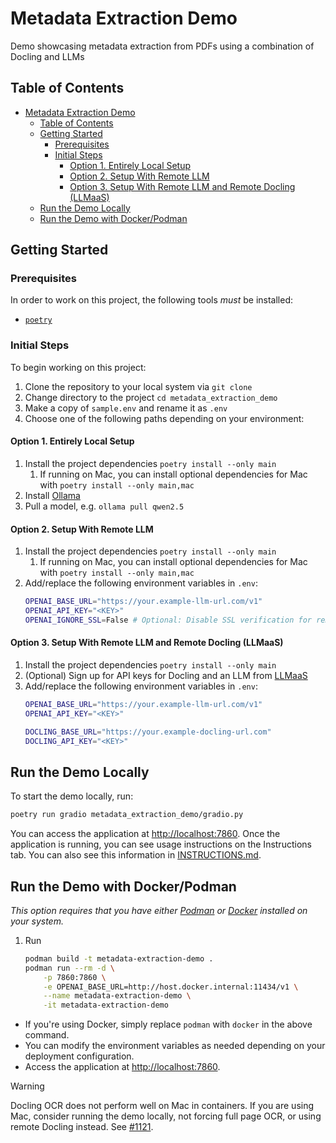 # Metadata Extraction Demo

Demo showcasing metadata extraction from PDFs using a combination of Docling and LLMs

## Table of Contents

- [Metadata Extraction Demo](#metadata-extraction-demo)
  - [Table of Contents](#table-of-contents)
  - [Getting Started](#getting-started)
    - [Prerequisites](#prerequisites)
    - [Initial Steps](#initial-steps)
      - [Option 1. Entirely Local Setup](#option-1-entirely-local-setup)
      - [Option 2. Setup With Remote LLM](#option-2-setup-with-remote-llm)
      - [Option 3. Setup With Remote LLM and Remote Docling (LLMaaS)](#option-3-setup-with-remote-llm-and-remote-docling-llmaas)
  - [Run the Demo Locally](#run-the-demo-locally)
  - [Run the Demo with Docker/Podman](#run-the-demo-with-dockerpodman)


## Getting Started

### Prerequisites

In order to work on this project, the following tools *must* be installed:

- [`poetry`](https://python-poetry.org/)

### Initial Steps
To begin working on this project:

1. Clone the repository to your local system via `git clone`
2. Change directory to the project `cd metadata_extraction_demo`
3. Make a copy of `sample.env` and rename it as `.env`
4. Choose one of the following paths depending on your environment:

#### Option 1. Entirely Local Setup

1. Install the project dependencies `poetry install --only main`
   1. If running on Mac, you can install optional dependencies for Mac with `poetry install --only main,mac`
2. Install [Ollama](https://ollama.com/)
3. Pull a model, e.g. `ollama pull qwen2.5`

#### Option 2. Setup With Remote LLM

1. Install the project dependencies `poetry install --only main`
   1. If running on Mac, you can install optional dependencies for Mac with `poetry install --only main,mac`
2. Add/replace the following environment variables in `.env`:
    ```bash
    OPENAI_BASE_URL="https://your.example-llm-url.com/v1"
    OPENAI_API_KEY="<KEY>"
    OPENAI_IGNORE_SSL=False # Optional: Disable SSL verification for remote server
    ```

#### Option 3. Setup With Remote LLM and Remote Docling (LLMaaS)

1. Install the project dependencies `poetry install --only main`
2. (Optional) Sign up for API keys for Docling and an LLM from [LLMaaS](https://maas.apps.prod.rhoai.rh-aiservices-bu.com/)
3. Add/replace the following environment variables in `.env`:
    ```bash
    OPENAI_BASE_URL="https://your.example-llm-url.com/v1"
    OPENAI_API_KEY="<KEY>"

    DOCLING_BASE_URL="https://your.example-docling-url.com"
    DOCLING_API_KEY="<KEY>"
    ```

## Run the Demo Locally

To start the demo locally, run:
```sh
poetry run gradio metadata_extraction_demo/gradio.py
```

You can access the application at [http://localhost:7860](http://localhost:7860).
Once the application is running, you can see usage instructions on the Instructions tab.
You can also see this information in [INSTRUCTIONS.md](./INSTRUCTIONS.md).

## Run the Demo with Docker/Podman
_This option requires that you have either [Podman](https://podman.io/) or [Docker](https://www.docker.com/) installed on your system._

1. Run
    ```bash
    podman build -t metadata-extraction-demo .
    podman run --rm -d \
        -p 7860:7860 \
        -e OPENAI_BASE_URL=http://host.docker.internal:11434/v1 \
        --name metadata-extraction-demo \
        -it metadata-extraction-demo
    ```
  - If you're using Docker, simply replace `podman` with `docker` in the above command.
  - You can modify the environment variables as needed depending on your deployment configuration.
  - Access the application at [http://localhost:7860](http://localhost:7860).

> [!WARNING]  
> Docling OCR does not perform well on Mac in containers. If you are using Mac, consider running the demo locally, not forcing full page OCR, or using remote Docling instead. See [#1121](https://github.com/docling-project/docling/issues/1121).